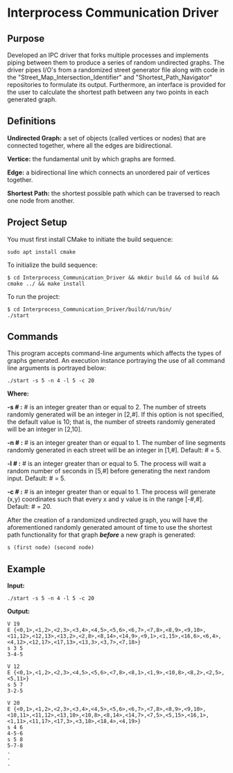# Interprocess Communication Driver

## Purpose
Developed an IPC driver that forks multiple processes and implements piping between them to produce a series of random undirected graphs. The driver pipes I/O's from a randomized street generator file along with code in the "Street_Map_Intersection_Identifier" and "Shortest_Path_Navigator" repositories to formulate its output. Furthermore, an interface is provided for the user to calculate the shortest path between any two points in each generated graph.

## Definitions
**Undirected Graph:** a set of objects (called vertices or nodes) that are connected together, where all the edges are bidirectional.

**Vertice:** the fundamental unit by which graphs are formed.

**Edge:** a bidirectional line which connects an unordered pair of vertices together.

**Shortest Path:** the shortest possible path which can be traversed to reach one node from another.

## Project Setup
You must first install CMake to initiate the build sequence:
```
sudo apt install cmake
```
To initialize the build sequence:
```
$ cd Interprocess_Communication_Driver && mkdir build && cd build && cmake ../ && make install 
```
To run the project:
```
$ cd Interprocess_Communication_Driver/build/run/bin/
./start
```

## Commands
This program accepts command-line arguments which affects the types of graphs generated. An execution instance portraying the use of all command line arguments is portrayed below:
```
./start -s 5 -n 4 -l 5 -c 20
```
**Where:**

**-s # :** # is an integer greater than or equal to 2. The number of streets randomly generated will be an integer in [2,#]. If this option is not specified, the default value is 10; that is, the number of streets randomly generated will be an integer in [2,10].

**-n # :** # is an integer greater than or equal to 1. The number of line segments randomly generated in each street will be an integer in [1,#]. Default: # = 5.

**-l # :** # is an integer greater than or equal to 5. The process will wait a random number of seconds in [5,#] before generating the next random input. Default: # = 5.

**-c # :** # is an integer greater than or equal to 1. The process will generate (x,y) coordinates such that every x and y value is in the range [-#,#]. Default: # = 20.

After the creation of a randomized undirected graph, you will have the aforementioned randomly generated amount of time to use the shortest path functionality for that graph **_before_** a new graph is generated:
```
s (first node) (second node)
```

## Example

**Input:**
```
./start -s 5 -n 4 -l 5 -c 20
```

**Output:**
```
V 19
E {<0,1>,<1,2>,<2,3>,<3,4>,<4,5>,<5,6>,<6,7>,<7,8>,<8,9>,<9,10>,<11,12>,<12,13>,<13,2>,<2,8>,<8,14>,<14,9>,<9,1>,<1,15>,<16,6>,<6,4>,<4,12>,<12,17>,<17,13>,<13,3>,<3,7>,<7,18>}
s 3 5
3-4-5

V 12
E {<0,1>,<1,2>,<2,3>,<4,5>,<5,6>,<7,8>,<8,1>,<1,9>,<10,8>,<8,2>,<2,5>,<5,11>}
s 5 7
3-2-5

V 20
E {<0,1>,<1,2>,<2,3>,<3,4>,<4,5>,<5,6>,<6,7>,<7,8>,<8,9>,<9,10>,<10,11>,<11,12>,<13,10>,<10,8>,<8,14>,<14,7>,<7,5>,<5,15>,<16,1>,<1,11>,<11,17>,<17,3>,<3,18>,<18,4>,<4,19>}
s 4 6
4-5-6
s 5 8
5-7-8
.
.
.
```


